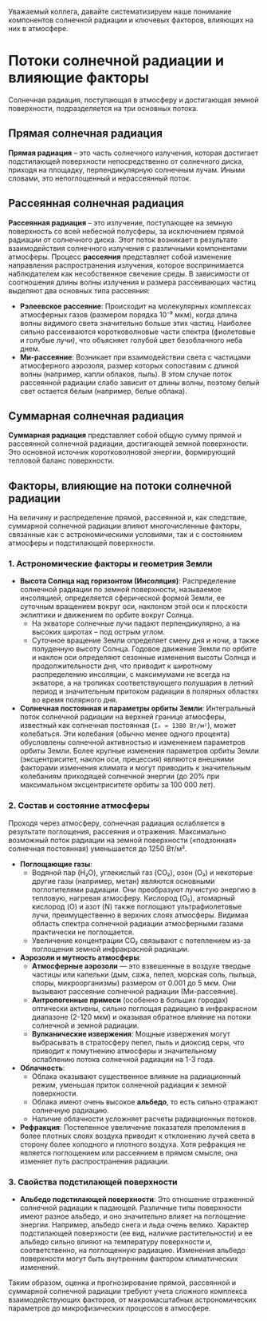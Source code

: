 Уважаемый коллега, давайте систематизируем наше понимание компонентов солнечной радиации и ключевых факторов, влияющих на них в атмосфере.

# Потоки солнечной радиации и влияющие факторы

Солнечная радиация, поступающая в атмосферу и достигающая земной поверхности, подразделяется на три основных потока.

## Прямая солнечная радиация

**Прямая радиация** – это часть солнечного излучения, которая достигает подстилающей поверхности непосредственно от солнечного диска, приходя на площадку, перпендикулярную солнечным лучам. Иными словами, это непоглощенный и нерассеянный поток.

## Рассеянная солнечная радиация

**Рассеянная радиация** – это излучение, поступающее на земную поверхность со всей небесной полусферы, за исключением прямой радиации от солнечного диска. Этот поток возникает в результате взаимодействия солнечного излучения с различными компонентами атмосферы.
Процесс **рассеяния** представляет собой изменение направления распространения излучения, которое воспринимается наблюдателем как несобственное свечение среды. В зависимости от соотношения длины волны излучения и размера рассеивающих частиц выделяют два основных типа рассеяния:

* **Рэлеевское рассеяние**: Происходит на молекулярных комплексах атмосферных газов (размером порядка 10⁻⁹ мкм), когда длина волны видимого света значительно больше этих частиц. Наиболее сильно рассеиваются коротковолновые части спектра (фиолетовые и голубые лучи), что объясняет голубой цвет безоблачного неба днем.
* **Ми-рассеяние**: Возникает при взаимодействии света с частицами атмосферного аэрозоля, размер которых сопоставим с длиной волны (например, капли облаков, пыль). В этом случае поток рассеянной радиации слабо зависит от длины волны, поэтому белый свет остается белым (например, белые облака).

## Суммарная солнечная радиация

**Суммарная радиация** представляет собой общую сумму прямой и рассеянной солнечной радиации, достигающей земной поверхности. Это основной источник коротковолновой энергии, формирующий тепловой баланс поверхности.

## Факторы, влияющие на потоки солнечной радиации

На величину и распределение прямой, рассеянной и, как следствие, суммарной солнечной радиации влияют многочисленные факторы, связанные как с астрономическими условиями, так и с состоянием атмосферы и подстилающей поверхности.

### 1. Астрономические факторы и геометрия Земли

* **Высота Солнца над горизонтом (Инсоляция)**: Распределение солнечной радиации по земной поверхности, называемое инсоляцией, определяется сферической формой Земли, ее суточным вращением вокруг оси, наклоном этой оси к плоскости эклиптики и движением по орбите вокруг Солнца.
  * На экваторе солнечные лучи падают перпендикулярно, а на высоких широтах – под острым углом.
  * Суточное вращение Земли определяет смену дня и ночи, а также полуденную высоту Солнца. Годовое движение Земли по орбите и наклон оси определяют сезонные изменения высоты Солнца и продолжительности дня, что приводит к широтному распределению инсоляции, с максимумами не всегда на экваторе, а на тропиках соответствующего полушария в летний период и значительным притоком радиации в полярных областях во время полярного дня.
* **Солнечная постоянная и параметры орбиты Земли**: Интегральный поток солнечной радиации на верхней границе атмосферы, известный как солнечная постоянная (`I₀ ≈ 1380 Вт/м²`), может колебаться. Эти колебания (обычно менее одного процента) обусловлены солнечной активностью и изменением параметров орбиты Земли. Более крупные изменения параметров орбиты Земли (эксцентриситет, наклон оси, прецессия) являются внешними факторами изменения климата и могут приводить к значительным колебаниям приходящей солнечной энергии (до 20% при максимальном эксцентриситете орбиты за 100 000 лет).

### 2. Состав и состояние атмосферы

Проходя через атмосферу, солнечная радиация ослабляется в результате поглощения, рассеяния и отражения. Максимально возможный поток радиации на земной поверхности («подзонная» солнечная постоянная) уменьшается до 1250 Вт/м².

* **Поглощающие газы**:
  * Водяной пар (H₂O), углекислый газ (CO₂), озон (O₃) и некоторые другие газы (например, метан) являются основными поглотителями радиации. Они преобразуют лучистую энергию в тепловую, нагревая атмосферу. Кислород (O₂), атомарный кислород (O) и азот (N) также поглощают ультрафиолетовые лучи, преимущественно в верхних слоях атмосферы. Видимая область спектра солнечной радиации атмосферными газами практически не поглощается.
  * Увеличение концентрации CO₂ связывают с потеплением из-за поглощения земной инфракрасной радиации.
* **Аэрозоли и мутность атмосферы**:
  * **Атмосферные аэрозоли** — это взвешенные в воздухе твердые частицы или капельки (дым, сажа, пепел, морская соль, пыльца, споры, микроорганизмы) размером от 0.001 до 5 мкм. Они вызывают рассеяние солнечной радиации (Ми-рассеяние).
  * **Антропогенные примеси** (особенно в больших городах) оптически активны, сильно поглощая радиацию в инфракрасном диапазоне (2-120 мкм) и оказывая обратное влияние на потоки солнечной и земной радиации.
  * **Вулканические извержения**: Мощные извержения могут выбрасывать в стратосферу пепел, пыль и диоксид серы, что приводит к помутнению атмосферы и значительному ослаблению потока солнечной радиации на 1-3 года.
* **Облачность**:
  * Облака оказывают существенное влияние на радиационный режим, уменьшая приток солнечной радиации к земной поверхности.
  * Облака имеют очень высокое **альбедо**, то есть сильно отражают солнечную радиацию.
  * Наличие облачности усложняет расчеты радиационных потоков.
* **Рефракция**: Постепенное увеличение показателя преломления в более плотных слоях воздуха приводит к отклонению лучей света в сторону более холодного и плотного воздуха. Хотя рефракция не является поглощением или рассеянием в прямом смысле, она изменяет путь распространения радиации.

### 3. Свойства подстилающей поверхности

* **Альбедо подстилающей поверхности**: Это отношение отраженной солнечной радиации к падающей. Различные типы поверхности имеют разное альбедо, и оно значительно влияет на поглощение энергии. Например, альбедо снега и льда очень велико. Характер подстилающей поверхности (ее вид, наличие растительности) и ее альбедо сильно влияют на температуру поверхности и, соответственно, на поглощенную радиацию. Изменения альбедо поверхности могут быть внутренним фактором климатических изменений.

Таким образом, оценка и прогнозирование прямой, рассеянной и суммарной солнечной радиации требуют учета сложного комплекса взаимодействующих факторов, от макромасштабных астрономических параметров до микрофизических процессов в атмосфере.
